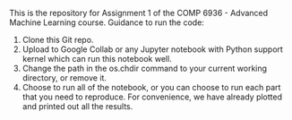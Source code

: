 This is the repository for Assignment 1 of the COMP 6936 - Advanced Machine Learning course. Guidance to run the code:
1. Clone this Git repo.
2. Upload to Google Collab or any Jupyter notebook with Python support kernel which can run this notebook well.
3. Change the path in the os.chdir command to your current working directory, or remove it.
4. Choose to run all of the notebook, or you can choose to run each part that you need to reproduce. For convenience, we have already plotted and printed out all the results.
